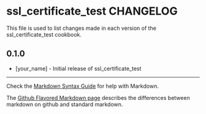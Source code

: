 ssl_certificate_test CHANGELOG
==============================

This file is used to list changes made in each version of the ssl_certificate_test cookbook.

0.1.0
-----
- [your_name] - Initial release of ssl_certificate_test

- - -
Check the [Markdown Syntax Guide](http://daringfireball.net/projects/markdown/syntax) for help with Markdown.

The [Github Flavored Markdown page](http://github.github.com/github-flavored-markdown/) describes the differences between markdown on github and standard markdown.
